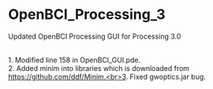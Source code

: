# OpenBCI_Processing_3
Updated OpenBCI Processing GUI for Processing 3.0

<br>1. Modified line 158 in OpenBCI_GUI.pde.<br>2. Added minim into libraries which is downloaded from https://github.com/ddf/Minim.<br>3. Fixed gwoptics.jar bug.
